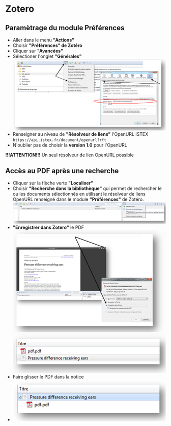 # Zotero

## Paramètrage du module Préférences

* Aller dans le menu **"Actions"**
* Choisir **"Préférences" de Zotéro**
* Cliquer sur **"Avancées"**
* Sélectioner l'onglet **"Générales"** ![Sch&#xE9;ma moduleprefZotero1](../../.gitbook/assets/zotero1.png)
* Renseigner au niveau de **"Résolveur de liens"** l'OpenURL ISTEX `https://api.istex.fr/document/openurl?rft`
* N'oublier pas de choisir la **version 1.0** pour l'OpenURL

**!!!ATTENTION!!!** Un seul résolveur de lien OpenURL possible

## Accès au PDF après une recherche

* Cliquer sur la flèche verte **"Localiser"**
* Choisir **"Recherche dans la bibliothèque"** qui permet de rechercher le ou les documents sélectionnés en utilisant le résolveur de liens OpenURL renseigné dans le module **"Préférences"** de Zotéro. ![Sch&#xE9;ma modulebibZotero2](../../.gitbook/assets/zotero2.png)
* **"Enregistrer dans Zotero"** le PDF ![Sch&#xE9;ma moduleenregZotero3](../../.gitbook/assets/zotero3.png) ![Sch&#xE9;ma moduledansbibZotero4](../../.gitbook/assets/zotero4.PNG)
* Faire glisser le PDF dans la notice
* ![Sch&#xE9;ma moduledansnoticeZotero5](../../.gitbook/assets/zotero5.PNG)

